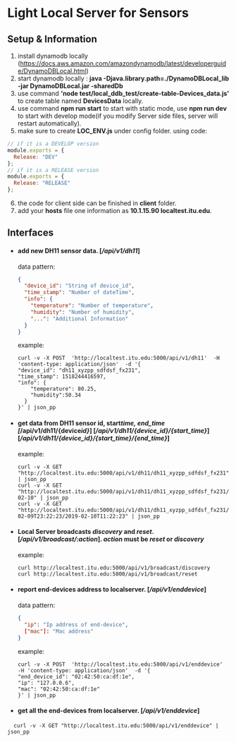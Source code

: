 # Light Local Server for Sensors

## Setup & Information

1.  install dynamodb locally (https://docs.aws.amazon.com/amazondynamodb/latest/developerguide/DynamoDBLocal.html)
2.  start dynamodb locally : **java -Djava.library.path=./DynamoDBLocal_lib -jar DynamoDBLocal.jar -sharedDb**
3.  use command **'node test/local_ddb_test/create-table-Devices_data.js'** to create table named **DevicesData** locally.
4.  use command **npm run start** to start with static mode, use **npm run dev** to start with develop mode(if you modify Server side files, server will restart automatically).
5.  make sure to create **LOC_ENV.js** under config folder. using code:

```javascript
// if it is a DEVELOP version
module.exports = {
  Release: "DEV"
};
// if it is a RELEASE version
module.exports = {
  Release: "RELEASE"
};
```

6.  the code for client side can be finished in **client** folder.
7.  add your **hosts** file one information as **10.1.15.90 localtest.itu.edu**.

## Interfaces

* #### add new DH11 sensor data. [_/api/v1/dh11_]

  data pattern:

  ```json
  {
    "device_id": "String of device_id",
    "time_stamp": "Number of dateTime",
    "info": {
      "temperature": "Number of temperature",
      "humidity": "Number of humidity",
      "...": "Additional Information"
    }
  }
  ```

  example:

  ```
  curl -v -X POST  'http://localtest.itu.edu:5000/api/v1/dh11'  -H 'content-type: application/json'  -d '{
  "device_id": "dh11_xyzpp_sdfdsf_fx231",
  "time_stamp": 1518244416597,
  "info": {
      "temperature": 80.25,
      "humidity":50.34
    }
  }' | json_pp
  ```

* #### get data from DH11 sensor id, start*time, end_time [*/api/v1/dh11/{device*id}*] [_/api/v1/dh11/{device_id}/{start_time}_][_/api/v1/dh11/{device_id}/{start_time}/{end_time}_]

  example:

  ```
  curl -v -X GET "http://localtest.itu.edu:5000/api/v1/dh11/dh11_xyzpp_sdfdsf_fx231" | json_pp
  curl -v -X GET "http://localtest.itu.edu:5000/api/v1/dh11/dh11_xyzpp_sdfdsf_fx231/2018-02-10" | json_pp
  curl -v -X GET "http://localtest.itu.edu:5000/api/v1/dh11/dh11_xyzpp_sdfdsf_fx231/2018-02-09T23:22:23/2019-02-10T11:22:23" | json_pp
  ```

* #### Local Server broadcasts _discovery_ and _reset_. [*/api/v1/broadcast/:action*]. _action_ must be _reset_ or _discovery_

  example:

  ```
  curl http://localtest.itu.edu:5000/api/v1/broadcast/discovery
  curl http://localtest.itu.edu:5000/api/v1/broadcast/reset
  ```

* #### report end-devices address to localserver. [_/api/v1/enddevice_]

  data pattern:

  ```json
  {
    "ip": "Ip address of end-device",
    ["mac"]: "Mac address"
  }
  ```

  example:

  ```
  curl -v -X POST  'http://localtest.itu.edu:5000/api/v1/enddevice'  -H 'content-type: application/json'  -d '{
  "end_device_id": "02:42:50:ca:df:1e",
  "ip": "127.0.0.6",
  "mac": "02:42:50:ca:df:1e"
  }' | json_pp
  ```

* #### get all the end-devices from localserver. [_/api/v1/enddevice_]

```
  curl -v -X GET "http://localtest.itu.edu:5000/api/v1/enddevice" | json_pp
```

